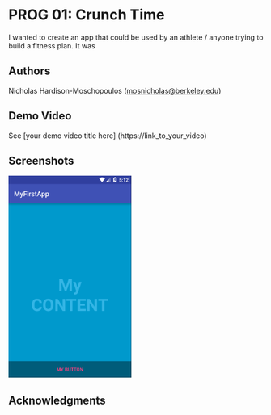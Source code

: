 # PROG 01: Crunch Time

I wanted to create an app that could be used by an athlete / anyone trying to build a fitness plan. It was 

## Authors

Nicholas Hardison-Moschopoulos ([mosnicholas@berkeley.edu](mailto:mosnicholas@berkeley.edu))

## Demo Video

See [your demo video title here] (https://link_to_your_video)

## Screenshots

<img src="screenshots/main.png" height="400" alt="Screenshot"/>

## Acknowledgments
